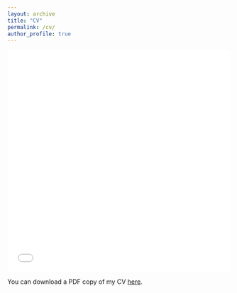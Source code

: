 ```yaml
---
layout: archive
title: "CV"
permalink: /cv/
author_profile: true
---
```


<iframe src="/files/Yale_Quan_CV_github.pdf" width="100%" height="500" frameborder="no" border="0" marginwidth="0" marginheight="0"></iframe>

You can download a PDF copy of my CV [here](/files/Yale_Quan_CV_github.pdf).